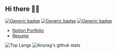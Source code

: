 ## Hi there 👋🏻 



[![Generic badge](https://img.shields.io/badge/-white?style=for-the-badge&logo=About.me&labelColor=white)](https://velog.io/@enjoywater) [![Generic badge](https://img.shields.io/badge/-white?style=for-the-badge&logo=instagram&labelColor=white)](https://instagram.com/enjoy_water/) [![Generic badge](https://img.shields.io/badge/-white?style=for-the-badge&logo=gmail&labelColor=white)](mailto:heungsoo1@gmail.com?Subject=Hello%20world!) 

* [Notion Portfolio](https://www.notion.so/afe1f9253c654423a4f9c855e2281c61)
* [Resume](https://s3.us-west-2.amazonaws.com/secure.notion-static.com/371935ac-9318-4720-be99-f30d68d2fa6a/Resume_.pdf?X-Amz-Algorithm=AWS4-HMAC-SHA256&X-Amz-Credential=AKIAT73L2G45O3KS52Y5%2F20201205%2Fus-west-2%2Fs3%2Faws4_request&X-Amz-Date=20201205T060514Z&X-Amz-Expires=86400&X-Amz-Signature=99fd9a4ea52650bb8b20ff3ef6a6746fb8cd9ac6e8b38963b2467aa8c01fda9d&X-Amz-SignedHeaders=host&response-content-disposition=filename%20%3D%22Resume_%25E1%2584%258B%25E1%2585%25B5%25E1%2584%2592%25E1%2585%25B3%25E1%2586%25BC%25E1%2584%2589%25E1%2585%25AE.pdf%22)

![Top Langs](https://github-readme-stats.vercel.app/api/top-langs/?username=Enjoywater&layout=compact&theme=buefy&hide_border=true)  ![Anurag's github stats](https://github-readme-stats.vercel.app/api?username=Enjoywater&theme=buefy&show_icons=true&hide_title=true&hide=issues&hide_border=true) 


<!--
**Enjoywater/Enjoywater** is a ✨ _special_ ✨ repository because its `README.md` (this file) appears on your GitHub profile.

Here are some ideas to get you started:

- 🔭 I’m currently working on ...
- 🌱 I’m currently learning ...
- 👯 I’m looking to collaborate on ...
- 🤔 I’m looking for help with ...
- 💬 Ask me about ...
- 📫 How to reach me: ...
- 😄 Pronouns: ...
- ⚡ Fun fact: ...

![Generic badge](https://img.shields.io/badge/Enjoy-white?style=for-the-badge)![Generic badge](https://img.shields.io/badge/Water-white?style=for-the-badge&)
-->
